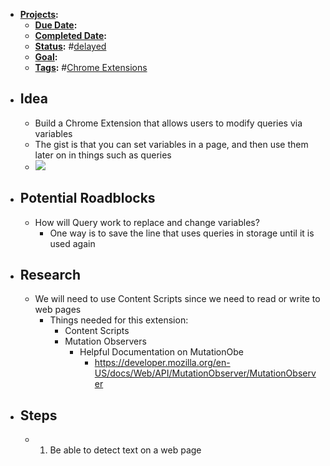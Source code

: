 - **[Projects](<Projects.md>):**
    - **[Due Date](<Due Date.md>):**
    - **[Completed Date](<Completed Date.md>):**
    - **[Status](<Status.md>):** #[delayed](<delayed.md>)
    - **[Goal](<Goal.md>):** 
    - **[Tags](<Tags.md>):** #[Chrome Extensions](<Chrome Extensions.md>) 
- ## Idea
    - Build a Chrome Extension that allows users to modify queries via variables 
    - The gist is that you can set variables in a page, and then use them later on in things such as queries
    -  ![](https://firebasestorage.googleapis.com/v0/b/firescript-577a2.appspot.com/o/imgs%2Fapp%2Fandyjgao%2FaANBRZ4tJX?alt=media&token=0b7239d1-c131-44fc-9a9f-b3f23cd59725)
- ## Potential Roadblocks
    - How will Query work to replace and change variables?
        - One way is to save the line that uses queries in storage until it is used again
- ## Research
    - We will need to use Content Scripts since we need to read or write to web pages
        - Things needed for this extension: 
            - Content Scripts
            - Mutation Observers
                - Helpful Documentation on MutationObe
                    - https://developer.mozilla.org/en-US/docs/Web/API/MutationObserver/MutationObserver
- ## Steps
    - 1) Be able to detect text on a web page
